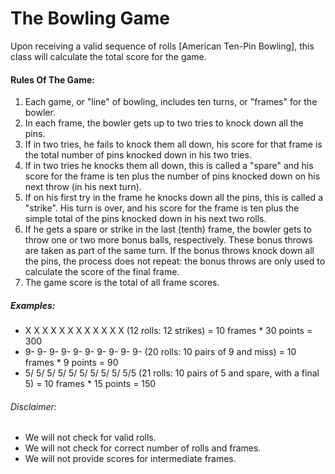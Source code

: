 <H1>The Bowling Game</H1>

Upon receiving a valid sequence of rolls [American Ten-Pin Bowling], this class will calculate the total score for the game.

<H4>Rules Of The Game:</H4>

<OL>
<LI>Each game, or "line" of bowling, includes ten turns, or "frames" for the bowler.</LI>
<LI>In each frame, the bowler gets up to two tries to knock down all the pins.</LI>
<LI>If in two tries, he fails to knock them all down, his score for that frame is the total number of pins knocked down in his two tries.</LI>
<LI>If in two tries he knocks them all down, this is called a "spare" and his score for the frame is ten plus the number of pins knocked down on his next throw (in his next turn).</LI>
<LI>If on his first try in the frame he knocks down all the pins, this is called a "strike". His turn is over, and his score for the frame is ten plus the simple total of the pins knocked down in his next two rolls.</LI>
<LI>If he gets a spare or strike in the last (tenth) frame, the bowler gets to throw one or two more bonus balls, respectively. These bonus throws are taken as part of the same turn. If the bonus throws knock down all the pins, the process does not repeat: the bonus throws are only used to calculate the score of the final frame.</LI>
<LI>The game score is the total of all frame scores.</LI>
</OL>

<H5>Examples:</H5>
<UL>
<LI>X X X X X X X X X X X X (12 rolls: 12 strikes) = 10 frames * 30 points = 300</LI>
<LI>9- 9- 9- 9- 9- 9- 9- 9- 9- 9- (20 rolls: 10 pairs of 9 and miss) = 10 frames * 9 points = 90</LI>
<LI>5/ 5/ 5/ 5/ 5/ 5/ 5/ 5/ 5/ 5/5 (21 rolls: 10 pairs of 5 and spare, with a final 5) = 10 frames * 15 points = 150</LI>
</UL>

<H6>Disclaimer:</H6>

<UL>
<LI>We will not check for valid rolls.</LI>
<LI>We will not check for correct number of rolls and frames.</LI>
<LI>We will not provide scores for intermediate frames.</LI>
</UL>
